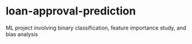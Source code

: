 # loan-approval-prediction
ML project involving binary classification, feature importance study, and bias analysis
